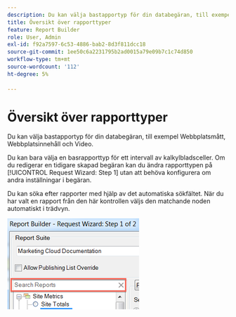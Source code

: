 ```yaml
---
description: Du kan välja bastapportyp för din databegäran, till exempel Webbplatsmått, Webbplatsinnehåll och Video.
title: Översikt över rapporttyper
feature: Report Builder
role: User, Admin
exl-id: f92a7597-6c53-4886-bab2-8d3f811dcc18
source-git-commit: 1ee50c6a2231795b2ad0015a79e09b7c1c74d850
workflow-type: tm+mt
source-wordcount: '112'
ht-degree: 5%

---
```


# Översikt över rapporttyper

Du kan välja bastapportyp för din databegäran, till exempel Webbplatsmått, Webbplatsinnehåll och Video.

Du kan bara välja en basrapporttyp för ett intervall av kalkylbladsceller. Om du redigerar en tidigare skapad begäran kan du ändra rapporttypen på [!UICONTROL Request Wizard: Step 1] utan att behöva konfigurera om andra inställningar i begäran.

Du kan söka efter rapporter med hjälp av det automatiska sökfältet. När du har valt en rapport från den här kontrollen väljs den matchande noden automatiskt i trädvyn.

![](assets/search_reports.png)
